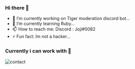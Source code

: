 ### Hi there 👋


- 🔭 I’m currently working on Tiger moderation discord bot...
- 🌱 I’m currently learning Ruby...
- 📫 How to reach me:
  Discord : Joji#0082
- ⚡ Fun fact: Im not a hacker...

### Currently i can work with 👋

![contact](https://img.shields.io/badge/DISCORD-You%20can%20contact%20me%20here-blue?style=for-the-badge&logo=appveyor)
